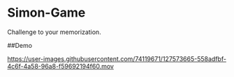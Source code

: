 # Simon-Game
Challenge to your memorization.

##Demo

https://user-images.githubusercontent.com/74119671/127573665-558adfbf-4c6f-4a58-96a8-f59692194f60.mov

